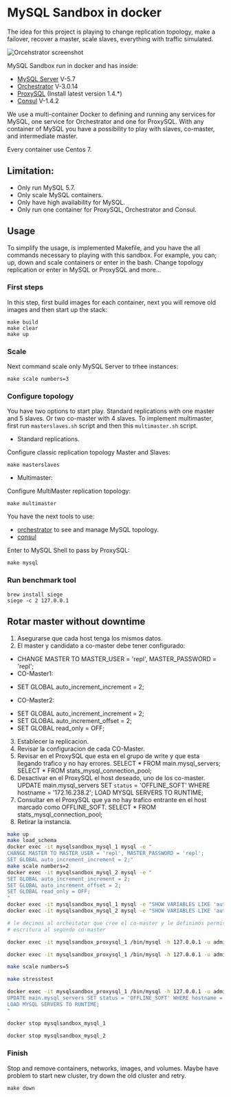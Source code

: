 # MySQL Sandbox in docker

The idea for this project is playing to change replication topology, make a
failover, recover a master, scale slaves, everything with traffic simulated.

![Orcehstrator screenshot](https://github.com/swapbyt3s/MySQLSandbox/raw/master/assets/orchestrator.png)

MySQL Sandbox run in docker and has inside:

- [MySQL Server](https://github.com/mysql/mysql-server) V-5.7
- [Orchestrator](https://github.com/github/orchestrator/) V-3.0.14
- [ProxySQL](https://github.com/sysown/proxysql) (Install latest version 1.4.*)
- [Consul](https://www.consul.io/intro/index.html) V-1.4.2

We use a multi-container Docker to defining and running any services for MySQL,
one service for Orchestrator and one for ProxySQL. With any container of MySQL
you have a possibility to play with slaves, co-master, and intermediate master.

Every container use Centos 7.

## Limitation:

- Only run MySQL 5.7.
- Only scale MySQL containers.
- Only have high availability for MySQL.
- Only run one container for ProxySQL, Orchestrator and Consul.

## Usage

To simplify the usage, is implemented Makefile, and you have the all commands
necessary to playing with this sandbox. For example, you can; up, down and scale
containers or enter in the bash. Change topology replication or enter in MySQL
or ProxySQL and more...

### First steps

In this step, first build images for each container, next you will remove old images
and then start up the stack:

```
make build
make clear
make up
```

### Scale

Next command scale only MySQL Server to trhee instances:

```
make scale numbers=3
```

### Configure topology

You have two options to start play. Standard replications with one master and 5
slaves. Or two co-master with 4 slaves. To implement multimaster, first run
`masterslaves.sh` script and then this `multimaster.sh` script.

- Standard replications.

Configure classic replication topology Master and Slaves:

```
make masterslaves
```

- Multimaster:

Configure MultiMaster replication topology:

```
make multimaster
```

You have the next tools to use:

- [orchestrator](http://127.0.0.1:3000/) to see and manage MySQL topology.
- [consul](http://127.0.0.1:8500/ui/)

Enter to MySQL Shell to pass by ProxySQL:

```
make mysql
```

### Run benchmark tool

```
brew install siege
siege -c 2 127.0.0.1
```

## Rotar master without downtime

1. Asegurarse que cada host tenga los mismos datos.
2. El master y candidato a co-master debe tener configurado:
- CHANGE MASTER TO MASTER_USER = 'repl', MASTER_PASSWORD = 'repl';
- CO-Master1:
* SET GLOBAL auto_increment_increment = 2;
- CO-Master2:
* SET GLOBAL auto_increment_increment = 2;
* SET GLOBAL auto_increment_offset = 2;
* SET GLOBAL read_only = OFF;
3. Establecer la replicacion.
4. Revisar la configuracion de cada CO-Master.
5. Revisar en el ProxySQL que esta en el grupo de write y que esta llegando trafico y no hay errores.
SELECT * FROM main.mysql_servers;
SELECT * FROM stats_mysql_connection_pool;
6. Desactivar en el ProxySQL el host deseado, uno de los co-master.
UPDATE main.mysql_servers SET `status` = 'OFFLINE_SOFT' WHERE hostname = '172.16.238.2';
LOAD MYSQL SERVERS TO RUNTIME;
7. Consultar en el ProxySQL que ya no hay trafico entrante en el host marcado como OFFLINE_SOFT.
SELECT * FROM stats_mysql_connection_pool;
8. Retirar la instancia.

```bash
make up
make load_schema
docker exec -it mysqlsandbox_mysql_1 mysql -e "
CHANGE MASTER TO MASTER_USER = 'repl', MASTER_PASSWORD = 'repl';
SET GLOBAL auto_increment_increment = 2;"
make scale numbers=2
docker exec -it mysqlsandbox_mysql_2 mysql -e "
SET GLOBAL auto_increment_increment = 2;
SET GLOBAL auto_increment_offset = 2;
SET GLOBAL read_only = OFF;
"
docker exec -it mysqlsandbox_mysql_1 mysql -e "SHOW VARIABLES LIKE 'auto_increment_%';"
docker exec -it mysqlsandbox_mysql_2 mysql -e "SHOW VARIABLES LIKE 'auto_increment_%';"

# le decimos al orchestator que cree el co-master y le definimos permiso de
# escritura al segundo co-master

docker exec -it mysqlsandbox_proxysql_1 /bin/mysql -h 127.0.0.1 -u admin -padmin -P 6032 -e "SELECT * FROM main.mysql_servers;"

docker exec -it mysqlsandbox_proxysql_1 /bin/mysql -h 127.0.0.1 -u admin -padmin -P 6032 -e "SELECT * FROM stats_mysql_connection_pool;"

make scale numbers=5

make stresstest

docker exec -it mysqlsandbox_proxysql_1 /bin/mysql -h 127.0.0.1 -u admin -padmin -P 6032 -e "
UPDATE main.mysql_servers SET status = 'OFFLINE_SOFT' WHERE hostname = '172.16.238.2';
LOAD MYSQL SERVERS TO RUNTIME;
"

docker stop mysqlsandbox_mysql_1

docker stop mysqlsandbox_mysql_2
```

### Finish

Stop and remove containers, networks, images, and volumes. Maybe have problem
to start new cluster, try down the old cluster and retry.

```
make down
```
